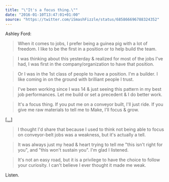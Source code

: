 ```yaml
---
title: "\"It's a focus thing.\""
date: "2016-01-10T13:47:01+01:00"
source: "https://twitter.com/iSmashFizzle/status/685866696788324352"
---
```


Ashley Ford:

> When it comes to jobs, I prefer being a guinea pig with a lot of freedom. I like to be the first in a position or to help build the team.

> I was thinking about this yesterday & realized for most of the jobs I've had, I was first in the company/organization to have that position.

> Or I was in the 1st class of people to have a position. I'm a builder. I like coming in on the ground with brilliant people I trust.

> I've been working since I was 14 & just seeing this pattern in my best job performances. Let me build or set a precedent & I do better work.

> It's a focus thing. If you put me on a conveyor built, I'll just ride. If you give me raw materials to tell me to Make, I'll focus & grow.

[[...]](https://twitter.com/iSmashFizzle/status/685867667010502661)

> I thought I'd share that because I used to think not being able to focus on conveyor-belt jobs was a weakness, but it's actually a tell.

> It was always just my head & heart trying to tell me "this isn't right for you", and "this won't sustain you". I'm glad I listened.

> It's not an easy road, but it is a privilege to have the choice to follow your curiosity. I can't believe I ever thought it made me weak.

Listen.
